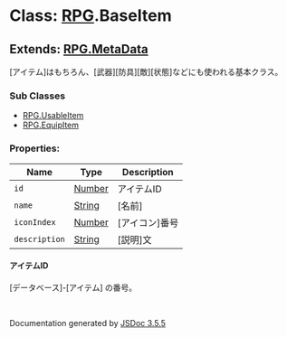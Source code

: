 # Class: [RPG](RPG.md).BaseItem

## Extends: [RPG.MetaData](RPG.MetaData.md) 

[アイテム]はもちろん、[武器][防具][敵][状態]などにも使われる基本クラス。


### Sub Classes

* [RPG.UsableItem](RPG.UsableItem.md)
* [RPG.EquipItem](RPG.EquipItem.md)


### Properties:

| Name | Type | Description |
| --- | --- | --- |
| `id` | [Number](Number.md) | アイテムID |
| `name` | [String](String.md) | [名前] |
| `iconIndex` | [Number](Number.md) | [アイコン]番号 |
| `description` | [String](String.md) | [説明]文 |


#### アイテムID

[データベース]-[アイテム] の番号。



 <br>

  Documentation generated by [JSDoc 3.5.5](https://github.com/jsdoc3/jsdoc)
